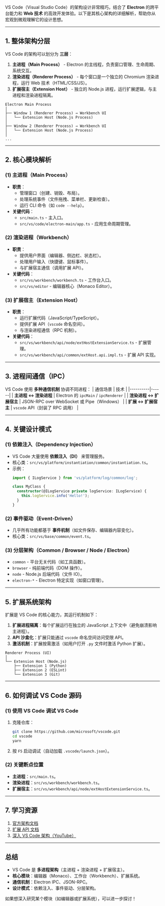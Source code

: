 VS Code（Visual Studio Code）的架构设计非常精巧，结合了 **Electron** 的跨平台能力和 **Web 技术** 的高效开发体验。以下是其核心架构的详细解析，帮助你从宏观到微观理解它的设计思想。

---

## **1. 整体架构分层**
VS Code 的架构可以划分为 **三层**：
1. **主进程（Main Process）** - Electron 的主线程，负责窗口管理、生命周期、系统交互。
2. **渲染进程（Renderer Process）** - 每个窗口是一个独立的 Chromium 渲染进程，运行 Web 技术（HTML/CSS/JS）。
3. **扩展宿主（Extension Host）** - 独立的 Node.js 进程，运行扩展逻辑，与主进程和渲染进程隔离。

```
Electron Main Process
│
├── Window 1 (Renderer Process) → Workbench UI
│   └── Extension Host (Node.js Process)
│
├── Window 2 (Renderer Process) → Workbench UI
│   └── Extension Host (Node.js Process)
│
...
```

---

## **2. 核心模块解析**
### **(1) 主进程（Main Process）**
- **职责**：
  - 管理窗口（创建、销毁、布局）。
  - 处理系统事件（文件拖拽、菜单栏、更新检查）。
  - 运行 CLI 命令（如 `code --help`）。
- **关键代码**：
  - `src/main.ts` - 主入口。
  - `src/vs/code/electron-main/app.ts` - 应用生命周期管理。

### **(2) 渲染进程（Workbench）**
- **职责**：
  - 提供用户界面（编辑器、侧边栏、状态栏）。
  - 处理用户输入（快捷键、鼠标事件）。
  - 与扩展宿主通信（调用扩展 API）。
- **关键代码**：
  - `src/vs/workbench/workbench.ts` - 工作台入口。
  - `src/vs/editor` - 编辑器核心（Monaco Editor）。

### **(3) 扩展宿主（Extension Host）**
- **职责**：
  - 运行扩展代码（JavaScript/TypeScript）。
  - 提供扩展 API（`vscode` 命名空间）。
  - 与渲染进程通信（RPC 机制）。
- **关键代码**：
  - `src/vs/workbench/api/node/extHostExtensionService.ts` - 扩展管理。
  - `src/vs/workbench/api/common/extHost.api.impl.ts` - 扩展 API 实现。

---

## **3. 进程间通信（IPC）**
VS Code 使用 **多种通信机制** 协调不同进程：
| 通信场景 | 技术 |
|----------|------|
| **主进程 ↔ 渲染进程** | Electron 的 `ipcMain` / `ipcRenderer` |
| **渲染进程 ↔ 扩展宿主** | JSON-RPC over WebSocket 或 Pipe（Windows） |
| **扩展 ↔ 扩展宿主** | `vscode` API（封装了 RPC 调用） |

---

## **4. 关键设计模式**
### **(1) 依赖注入（Dependency Injection）**
- VS Code 大量使用 **依赖注入（DI）** 来管理服务。
- 核心类：`src/vs/platform/instantiation/common/instantiation.ts`。
- 示例：
  ```ts
  import { ILogService } from 'vs/platform/log/common/log';
  
  class MyClass {
    constructor(@ILogService private logService: ILogService) {
      this.logService.info('Hello!');
    }
  }
  ```

### **(2) 事件驱动（Event-Driven）**
- 几乎所有功能都基于 **事件机制**（如文件保存、编辑器内容变化）。
- 核心类：`src/vs/base/common/event.ts`。

### **(3) 分层架构（Common / Browser / Node / Electron）**
- `common` - 平台无关代码（如工具函数）。
- `browser` - 纯前端代码（DOM 操作）。
- `node` - Node.js 后端代码（文件 IO）。
- `electron-*` - Electron 特定实现（如窗口管理）。

---

## **5. 扩展系统架构**
扩展是 VS Code 的核心能力，其运行机制如下：
1. **扩展进程隔离**：每个扩展运行在独立的 JavaScript 上下文中（避免崩溃影响主进程）。
2. **API 沙盒化**：扩展只能通过 `vscode` 命名空间访问受限 API。
3. **激活机制**：扩展按需激活（如用户打开 `.py` 文件时激活 Python 扩展）。

```
Renderer Process (UI)
│
└── Extension Host (Node.js)
    ├── Extension 1 (Python)
    ├── Extension 2 (ESLint)
    └── Extension 3 (Git)
```

---

## **6. 如何调试 VS Code 源码**
### **(1) 使用 VS Code 调试 VS Code**
1. 克隆仓库：
   ```bash
   git clone https://github.com/microsoft/vscode.git
   cd vscode
   yarn
   ```
2. 按 `F5` 启动调试（自动加载 `.vscode/launch.json`）。

### **(2) 关键断点位置**
- **主进程**：`src/main.ts`。
- **渲染进程**：`src/vs/workbench/workbench.ts`。
- **扩展宿主**：`src/vs/workbench/api/node/extHostExtensionService.ts`。

---

## **7. 学习资源**
1. [官方架构文档](https://code.visualstudio.com/api/get-started/architecture)
2. [扩展 API 文档](https://code.visualstudio.com/api)
3. [深入 VS Code 架构（YouTube）](https://www.youtube.com/watch?v=0fJQOQQQ0QY)

---

## **总结**
- VS Code 是 **多进程架构**（主进程 + 渲染进程 + 扩展宿主）。
- **核心模块**：编辑器（Monaco）、工作台（Workbench）、扩展系统。
- **通信机制**：Electron IPC、JSON-RPC。
- **设计模式**：依赖注入、事件驱动、分层架构。

如果想深入研究某个模块（如编辑器或扩展系统），可以进一步探讨！